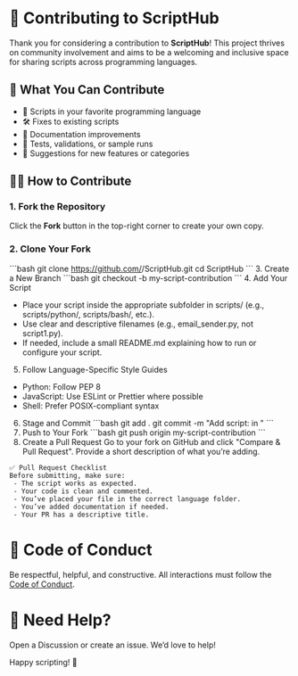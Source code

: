 # 🤝 Contributing to ScriptHub

Thank you for considering a contribution to **ScriptHub**! This project thrives on community involvement and aims to be a welcoming and inclusive space for sharing scripts across programming languages.

## 📌 What You Can Contribute

- 📜 Scripts in your favorite programming language
- 🛠 Fixes to existing scripts
- 📖 Documentation improvements
- 🧪 Tests, validations, or sample runs
- 🌟 Suggestions for new features or categories

## 🧑‍💻 How to Contribute

  ### 1. Fork the Repository
  Click the **Fork** button in the top-right corner to create your own copy.
  
  ### 2. Clone Your Fork
  \`\`\`bash
  git clone https://github.com/<your-username>/ScriptHub.git
  cd ScriptHub
  \`\`\`
  3. Create a New Branch
  \`\`\`bash
  git checkout -b my-script-contribution
  \`\`\`
  4. Add Your Script
  - Place your script inside the appropriate subfolder in scripts/ (e.g., scripts/python/, scripts/bash/, etc.).
  - Use clear and descriptive filenames (e.g., email_sender.py, not script1.py).
  - If needed, include a small README.md explaining how to run or configure your script.
  
  5. Follow Language-Specific Style Guides
  - Python: Follow PEP 8
  - JavaScript: Use ESLint or Prettier where possible
  - Shell: Prefer POSIX-compliant syntax
  
  6. Stage and Commit
  \`\`\`bash
  git add .
  git commit -m "Add script: <script-name> in <language>"
  \`\`\`
  7. Push to Your Fork
  \`\`\`bash
  git push origin my-script-contribution
  \`\`\`
   8. Create a Pull Request
  Go to your fork on GitHub and click "Compare & Pull Request". Provide a short description of what you’re adding.
  
    ✅ Pull Request Checklist
    Before submitting, make sure:
     - The script works as expected.
     - Your code is clean and commented.
     - You’ve placed your file in the correct language folder.
     - You’ve added documentation if needed.
     - Your PR has a descriptive title.

# 🧭 Code of Conduct
Be respectful, helpful, and constructive. All interactions must follow the [Code of Conduct](./CODE_OF_CONDUCT.md).

# 🙌 Need Help?
Open a Discussion or create an issue. We’d love to help!

Happy scripting! 🚀
